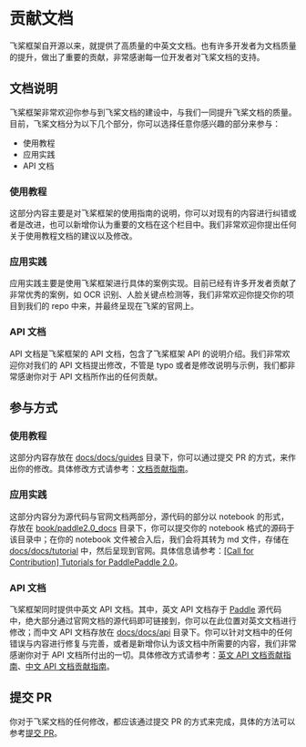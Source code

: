 # 贡献文档

飞桨框架自开源以来，就提供了高质量的中英文文档。也有许多开发者为文档质量的提升，做出了重要的贡献，非常感谢每一位开发者对飞桨文档的支持。

## 文档说明

飞桨框架非常欢迎你参与到飞桨文档的建设中，与我们一同提升飞桨文档的质量。目前，飞桨文档分为以下几个部分，你可以选择任意你感兴趣的部分来参与：

- 使用教程
- 应用实践
- API 文档

### 使用教程

这部分内容主要是对飞桨框架的使用指南的说明，你可以对现有的内容进行纠错或者是改进，也可以新增你认为重要的文档在这个栏目中。我们非常欢迎你提出任何关于使用教程文档的建议以及修改。

### 应用实践

应用实践主要是使用飞桨框架进行具体的案例实现。目前已经有许多开发者贡献了非常优秀的案例，如 OCR 识别、人脸关键点检测等，我们非常欢迎你提交你的项目到我们的 repo 中来，并最终呈现在飞桨的官网上。

### API 文档

API 文档是飞桨框架的 API 文档，包含了飞桨框架 API 的说明介绍。我们非常欢迎你对我们的 API 文档提出修改，不管是 typo 或者是修改说明与示例，我们都非常感谢你对于 API 文档所作出的任何贡献。

## 参与方式

### 使用教程

这部分内容存放在 [docs/docs/guides](https://github.com/PaddlePaddle/docs/tree/develop/docs/guides) 目录下，你可以通过提交 PR 的方式，来作出你的修改。具体修改方式请参考：[文档贡献指南](https://github.com/PaddlePaddle/docs/wiki/%E6%96%87%E6%A1%A3%E8%B4%A1%E7%8C%AE%E6%8C%87%E5%8D%97)。

### 应用实践

这部分内容分为源代码与官网文档两部分，源代码的部分以 notebook 的形式，存放在 [book/paddle2.0_docs](https://github.com/PaddlePaddle/book/tree/develop/paddle2.0_docs) 目录下，你可以提交你的 notebook 格式的源码于该目录中；在你的 notebook 文件被合入后，我们会将其转为 md 文件，存储在 [docs/docs/tutorial](https://github.com/PaddlePaddle/docs/tree/develop/docs/tutorial) 中，然后呈现到官网。具体信息请参考：[[Call for Contribution] Tutorials for PaddlePaddle 2.0](https://github.com/PaddlePaddle/book/issues/905)。

### API 文档

飞桨框架同时提供中英文 API 文档。其中，英文 API 文档存于 [Paddle](https://github.com/PaddlePaddle/Paddle/tree/develop/python/paddle) 源代码中，绝大部分通过官网文档的源代码即可链接到，你可以在此位置对英文文档进行修改；而中文 API 文档存放在 [docs/docs/api](https://github.com/PaddlePaddle/docs/tree/develop/docs/api) 目录下。你可以针对文档中的任何错误与内容进行修复与完善，或者是新增你认为该文档中所需要的内容，我们非常感谢你对于 API 文档所付出的一切。具体修改方式请参考：[英文 API 文档贡献指南](https://github.com/PaddlePaddle/docs/wiki/%E8%8B%B1%E6%96%87API%E6%96%87%E6%A1%A3%E8%B4%A1%E7%8C%AE%E6%8C%87%E5%8D%97)、[中文 API 文档贡献指南](https://github.com/PaddlePaddle/docs/wiki/%E4%B8%AD%E6%96%87API%E6%96%87%E6%A1%A3%E8%B4%A1%E7%8C%AE%E6%8C%87%E5%8D%97)。

## 提交 PR

你对于飞桨文档的任何修改，都应该通过提交 PR 的方式来完成，具体的方法可以参考[提交 PR](https://www.paddlepaddle.org.cn/documentation/docs/zh/develop/guides/08_contribution/local_dev_guide.html)。